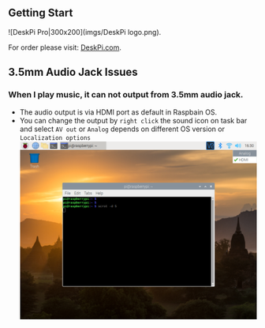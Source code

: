 ## Getting Start  
![DeskPi Pro|300x200](imgs/DeskPi logo.png).

For order please visit: [DeskPi.com](https://www.deskpi.com/).

## 3.5mm Audio Jack Issues
### When I play music, it can not output from 3.5mm audio jack.

* The audio output is via HDMI port as default in Raspbain OS.
* You can change the output by `right click` the sound icon on task bar and select `AV out` or `Analog` depends on different OS version or `Localization options` 
![Audio Config](imgs/audio_config.png)
